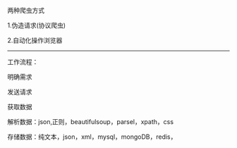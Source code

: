 两种爬虫方式

1.伪造请求(协议爬虫)

2.自动化操作浏览器

-------------------

工作流程：

明确需求

发送请求

获取数据

解析数据：json,正则，beautifulsoup，parsel，xpath，css

存储数据：纯文本，json，xml，mysql，mongoDB，redis，





